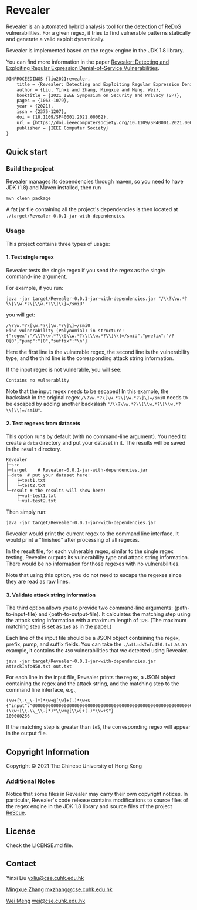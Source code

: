 # Revealer
Revealer is an automated hybrid analysis tool for the detection of ReDoS vulnerabilities. For a given regex, it tries to find vulnerable patterns statically and generate a valid exploit dynamically.

Revealer is implemented based on the regex engine in the JDK 1.8 library.

You can find more information in the paper [Revealer: Detecting and Exploiting Regular Expression Denial-of-Service Vulnerabilities](https://www.computer.org/csdl/proceedings-article/sp/2021/893400b063/1t0x8WDjGGk). 

```tex
@INPROCEEDINGS {liu2021revealer,
    title = {Revealer: Detecting and Exploiting Regular Expression Denial-of-Service Vulnerabilities},
    author = {Liu, Yinxi and Zhang, Mingxue and Meng, Wei},
    booktitle = {2021 IEEE Symposium on Security and Privacy (SP)},
    pages = {1063-1079},
    year = {2021},
    issn = {2375-1207},
    doi = {10.1109/SP40001.2021.00062},
    url = {https://doi.ieeecomputersociety.org/10.1109/SP40001.2021.00062},
    publisher = {IEEE Computer Society}
}
```

## Quick start

### Build the project

Revealer manages its dependencies through maven, so you need to have JDK (1.8) and Maven installed, then run 
```
mvn clean package
```

A fat jar file containing all the project's dependencies is then located at `./target/Revealer-0.0.1-jar-with-dependencies`.

### Usage

This project contains three types of usage:

#### 1. Test single regex
Revealer tests the single regex if you send the regex as the single command-line argument.

For example, if you run:
```
java -jar target/Revealer-0.0.1-jar-with-dependencies.jar "/\\?\\w.*?\\[\\w.*?\[\\w.*?\\]\\]=/smiU"
```
you will get:
```
/\?\w.*?\[\w.*?\[\w.*?\]\]=/smiU
Find vulnerability (Polynomial) in structure!
{"regex":"/\\?\\w.*?\\[\\w.*?\\[\\w.*?\\]\\]=/smiU","prefix":"/?0[0","pump":"[0","suffix":"\n"}
```
Here the first line is the vulnerable regex, the second line is the vulnerability type, and the third line is the corresponding attack string information.

If the input regex is not vulnerable, you will see:
```
Contains no vulnerablity
```
Note that the input regex needs to be escaped! In this example, the backslash in the original regex `/\?\w.*?\[\w.*?\[\w.*?\]\]=/smiU` needs to be escaped by adding another backslash `"/\\?\\w.*?\\[\\w.*?\[\\w.*?\\]\\]=/smiU"`.

#### 2. Test regexes from datasets
This option runs by default (with no command-line argument). You need to create a `data` directory and put your dataset in it. The results will be saved in the `result` directory.
```
Revealer
├─src
├─target	# Revealer-0.0.1-jar-with-dependencies.jar
├─data	# put your dataset here!
│   ├─test1.txt
│   └─test2.txt
└─result # the results will show here!
    ├─vul-test1.txt
    └─vul-test2.txt
```
Then simply run:
```
java -jar target/Revealer-0.0.1-jar-with-dependencies.jar
```
Revealer would print the current regex to the command line interface. It would print a "finished" after processing of all regexes.

In the result file, for each vulnerable regex, similar to the single regex testing, Revealer outputs its vulnerability type and attack string information. There would be no information for those regexes with no vulnerabilities.

Note that using this option, you do not need to escape the regexes since they are read as raw lines.

#### 3. Validate attack string information
The third option allows you to provide two command-line arguments: {path-to-input-file} and {path-to-output-file}. It calculates the matching step using the attack string information with a maximum length of `128`. (The maximum matching step is set as `1e8` as in the paper.)

Each line of the input file should be a JSON object containing the regex, prefix, pump, and suffix fields.
You can take the `./attackInfo450.txt` as an example, it contains the `450` vulnerabilities that we detected using Revealer.  
```
java -jar target/Revealer-0.0.1-jar-with-dependencies.jar attackInfo450.txt out.txt 
```
For each line in the input file, Revealer prints the regex, a JSON object containing the regex and the attack string, and the matching step to the command line interface, e.g.,
```
(\w+[\.\_\-]*)*\w+@[\w]+(.)*\w+$
{"input":"0000000000000000000000000000000000000000000000000000000000000000000000000000000000000000000000000000000000000000000000000000000\b","redosPattern":"(\\w+[\\.\\_\\-]*)*\\w+@[\\w]+(.)*\\w+$"}
100000256
```
If the matching step is greater than `1e5`, the corresponding regex will appear in the output file.

## Copyright Information
Copyright © 2021 The Chinese University of Hong Kong

### Additional Notes

Notice that some files in Revealer may carry their own copyright notices.
In particular, Revealer's code release contains modifications to source files of the regex engine in the JDK 1.8 library and source files of the project [ReScue](https://github.com/2bdenny/ReScue).

## License
Check the LICENSE.md file.

## Contact ##
Yinxi Liu <yxliu@cse.cuhk.edu.hk>

[Mingxue Zhang](https://zhangmx1997.github.io/) <mxzhang@cse.cuhk.edu.hk>

[Wei Meng](https://www.cse.cuhk.edu.hk/~wei/) <wei@cse.cuhk.edu.hk>
